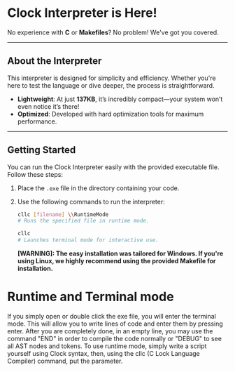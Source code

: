 # Clock Interpreter is Here!

No experience with **C** or **Makefiles**? No problem! We've got you covered.

---

## About the Interpreter
This interpreter is designed for simplicity and efficiency. Whether you're here to test the language or dive deeper, the process is straightforward.

- **Lightweight**: At just **137KB**, it’s incredibly compact—your system won’t even notice it’s there!
- **Optimized**: Developed with hard optimization tools for maximum performance.

---

## Getting Started
You can run the Clock Interpreter easily with the provided executable file. Follow these steps:

1. Place the `.exe` file in the directory containing your code.
2. Use the following commands to run the interpreter:

   ```bash
   cllc [filename] \\RuntimeMode
   # Runs the specified file in runtime mode.

   cllc
   # Launches terminal mode for interactive use.
   ```
   **[WARNING]: The easy installation was tailored for Windows. If you're using Linux, we highly recommend using the provided Makefile for installation.**

# Runtime and Terminal mode
If you simply open or double click the exe file, you will enter the terminal mode. This will allow you to write lines of code and enter them by pressing enter.
After you are completely done, in an empty line, you may use the command "END" in order to compile the code normally or "DEBUG" to see all AST nodes and tokens.
To use runtime mode, simply write a script yourself using Clock syntax, then, using the cllc (C Lock Language Compiler) command, put the parameter.
